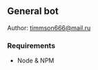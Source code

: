 ## General bot

Author: [timmson666@mail.ru](mailto:timmson666@mail.ru)

### Requirements

 * Node & NPM